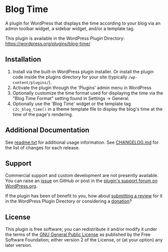 #  Blog Time

A plugin for WordPress that displays the time according to your blog via an admin toolbar widget, a sidebar widget, and/or a template tag.

This plugin is available in the WordPress Plugin Directory: https://wordpress.org/plugins/blog-time/


## Installation

1. Install via the built-in WordPress plugin installer. Or install the plugin code inside the plugins directory for your site (typically `/wp-content/plugins/`).
2. Activate the plugin through the 'Plugins' admin menu in WordPress
3. Optionally customize the time format used for displaying the time via the "Blog Time Format" setting found in Settings -> General.
4. Optionally use the 'Blog Time' widget or the template tag `c2c_blog_time()` in a theme template file to display the blog's time at the time of the page's rendering.


## Additional Documentation

See [readme.txt](https://github.com/coffee2code/blog-time/blob/master/readme.txt) for additional usage information. See [CHANGELOG.md](CHANGELOG.md) for the list of changes for each release.


## Support

Commercial support and custom development are not presently available. You can raise an [issue](https://github.com/coffee2code/blog-time/issues) on GitHub or post in the [plugin's support forum on WordPress.org](https://wordpress.org/support/plugin/blog-time/).

If the plugin has been of benefit to you, how about [submitting a review](https://wordpress.org/support/plugin/blog-time/reviews/) for it in the WordPress Plugin Directory or considering a [donation](https://www.paypal.com/cgi-bin/webscr?cmd=_s-xclick&hosted_button_id=6ARCFJ9TX3522)?


## License

This plugin is free software; you can redistribute it and/or modify it under the terms of the [GNU General Public License](https://www.gnu.org/licenses/gpl-2.0.html) as published by the Free Software Foundation; either version 2 of the License, or (at your option) any later version.